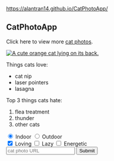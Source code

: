 

https://alantran14.github.io/CatPhotoApp/

<!DOCTYPE html>
<head>
<h2>CatPhotoApp</h2>
  </head>
 
<main>
  <p>Click here to view more <a href="#">cat photos</a>.</p>

  <a href="#"><img src="https://www.bit.ly/fcc-relaxing-cat" alt="A cute orange cat lying on its back."></a>
<div>
  <p>Things cats love:</p>
  <ul>
    <li>cat nip</li>
    <li>laser pointers</li>
    <li>lasagna</li>
  </ul>
  <p>Top 3 things cats hate:</p>
  <ol>
    <li>flea treatment</li>
    <li>thunder</li>
    <li>other cats</li>
  </ol>
</div>
  <form action="https://www.freecatphotoapp.com/submit-cat-photo">
    <label for="indoor"><input id="indoor" type="radio" name="indoor-outdoor" value="indoor" checked> Indoor</label>
    <label for="outdoor"><input id="outdoor" type="radio" name="indoor-outdoor" value="outdoor"> Outdoor</label><br>
    <label for="loving"><input id="loving" type="checkbox" name="personality" value="loving" checked> Loving</label>
    <label for="lazy"><input id="lazy" type="checkbox" name="personality" value="lazy"> Lazy</label>
    <label for="energetic"><input id="energetic" type="checkbox" name="personality" value="energetic"> Energetic</label><br>
    <input type="text" placeholder="cat photo URL" required>
    <button type="submit">Submit</button>
  </form>
</main>
